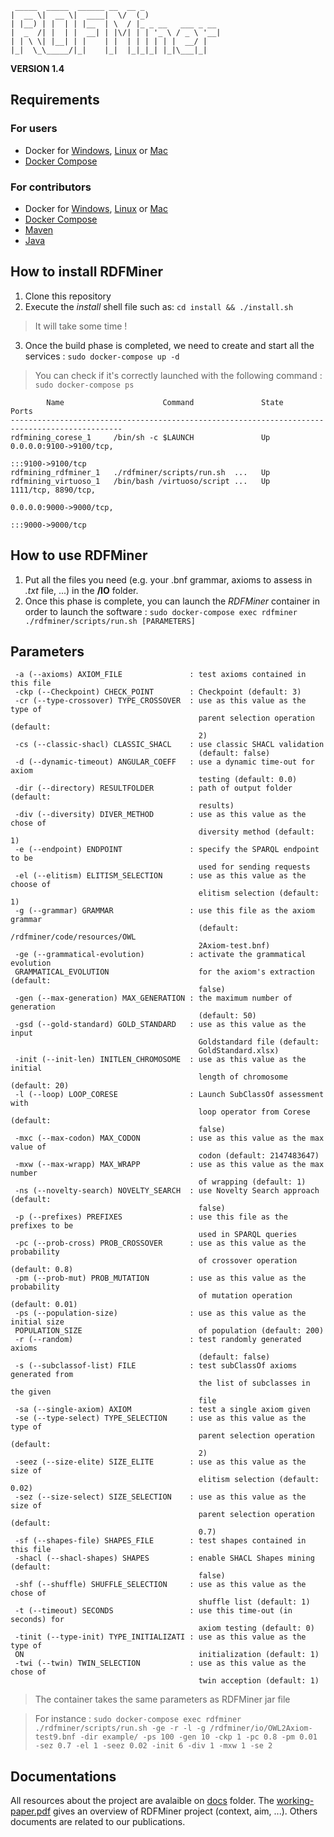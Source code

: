 <!--![](RDFMiner/docs/banner.png)-->
     _____  _____  ______ __  __ _                 
    |  __ \|  __ \|  ____|  \/  (_)                
    | |__) | |  | | |__  | \  / |_ _ __   ___ _ __ 
    |  _  /| |  | |  __| | |\/| | | '_ \ / _ \ '__|
    | | \ \| |__| | |    | |  | | | | | |  __/ |   
    |_|  \_\_____/|_|    |_|  |_|_|_| |_|\___|_|   
                                                
**VERSION 1.4**                               

## Requirements

### For users 

- Docker for [Windows](https://docs.docker.com/docker-for-windows/install/), [Linux](https://docs.docker.com/engine/install/) or [Mac](https://docs.docker.com/docker-for-mac/install)
- [Docker Compose](https://docs.docker.com/compose/install) 

### For contributors

- Docker for [Windows](https://docs.docker.com/docker-for-windows/install/), [Linux](https://docs.docker.com/engine/install/) or [Mac](https://docs.docker.com/docker-for-mac/install)
- [Docker Compose](https://docs.docker.com/compose/install) 
- [Maven](https://maven.apache.org/download.cgi)
- [Java](https://www.java.com/fr/download/)

## How to install RDFMiner

1. Clone this repository
2. Execute the *install* shell file such as: ```cd install && ./install.sh```
> It will take some time !
3. Once the build phase is completed, we need to create and start all the services : ```sudo docker-compose up -d```

> You can check if it's correctly launched with the following command : ```sudo docker-compose ps```
```
        Name                      Command               State                Ports             
-----------------------------------------------------------------------------------------------
rdfmining_corese_1     /bin/sh -c $LAUNCH               Up      0.0.0.0:9100->9100/tcp,
                                                                :::9100->9100/tcp                      
rdfmining_rdfminer_1   ./rdfminer/scripts/run.sh  ...   Up                                     
rdfmining_virtuoso_1   /bin/bash /virtuoso/script ...   Up      1111/tcp, 8890/tcp, 
                                                                0.0.0.0:9000->9000/tcp,
                                                                :::9000->9000/tcp
```

## How to use RDFMiner

1. Put all the files you need (e.g. your .bnf grammar, axioms to assess in *.txt* file, ...) in the **/IO** folder.
2. Once this phase is complete, you can launch the *RDFMiner* container in order to launch the software : ```sudo docker-compose exec rdfminer ./rdfminer/scripts/run.sh [PARAMETERS]```

## Parameters

```
 -a (--axioms) AXIOM_FILE               : test axioms contained in this file
 -ckp (--Checkpoint) CHECK_POINT        : Checkpoint (default: 3)
 -cr (--type-crossover) TYPE_CROSSOVER  : use as this value as the type of
                                          parent selection operation (default:
                                          2)
 -cs (--classic-shacl) CLASSIC_SHACL    : use classic SHACL validation
                                          (default: false)
 -d (--dynamic-timeout) ANGULAR_COEFF   : use a dynamic time-out for axiom
                                          testing (default: 0.0)
 -dir (--directory) RESULTFOLDER        : path of output folder (default:
                                          results)
 -div (--diversity) DIVER_METHOD        : use as this value as the chose of
                                          diversity method (default: 1)
 -e (--endpoint) ENDPOINT               : specify the SPARQL endpoint to be
                                          used for sending requests
 -el (--elitism) ELITISM_SELECTION      : use as this value as the choose of
                                          elitism selection (default: 1)
 -g (--grammar) GRAMMAR                 : use this file as the axiom grammar
                                          (default: /rdfminer/code/resources/OWL
                                          2Axiom-test.bnf)
 -ge (--grammatical-evolution)          : activate the grammatical evolution
 GRAMMATICAL_EVOLUTION                    for the axiom's extraction (default:
                                          false)
 -gen (--max-generation) MAX_GENERATION : the maximum number of generation
                                          (default: 50)
 -gsd (--gold-standard) GOLD_STANDARD   : use as this value as the input
                                          Goldstandard file (default:
                                          GoldStandard.xlsx)
 -init (--init-len) INITLEN_CHROMOSOME  : use as this value as the initial
                                          length of chromosome (default: 20)
 -l (--loop) LOOP_CORESE                : Launch SubClassOf assessment with
                                          loop operator from Corese (default:
                                          false)
 -mxc (--max-codon) MAX_CODON           : use as this value as the max value of
                                          codon (default: 2147483647)
 -mxw (--max-wrapp) MAX_WRAPP           : use as this value as the max number
                                          of wrapping (default: 1)
 -ns (--novelty-search) NOVELTY_SEARCH  : use Novelty Search approach (default:
                                          false)
 -p (--prefixes) PREFIXES               : use this file as the prefixes to be
                                          used in SPARQL queries
 -pc (--prob-cross) PROB_CROSSOVER      : use as this value as the probability
                                          of crossover operation (default: 0.8)
 -pm (--prob-mut) PROB_MUTATION         : use as this value as the probability
                                          of mutation operation (default: 0.01)
 -ps (--population-size)                : use as this value as the initial size
 POPULATION_SIZE                          of population (default: 200)
 -r (--random)                          : test randomly generated axioms
                                          (default: false)
 -s (--subclassof-list) FILE            : test subClassOf axioms generated from
                                          the list of subclasses in the given
                                          file
 -sa (--single-axiom) AXIOM             : test a single axiom given
 -se (--type-select) TYPE_SELECTION     : use as this value as the type of
                                          parent selection operation (default:
                                          2)
 -seez (--size-elite) SIZE_ELITE        : use as this value as the size of
                                          elitism selection (default: 0.02)
 -sez (--size-select) SIZE_SELECTION    : use as this value as the size of
                                          parent selection operation (default:
                                          0.7)
 -sf (--shapes-file) SHAPES_FILE        : test shapes contained in this file
 -shacl (--shacl-shapes) SHAPES         : enable SHACL Shapes mining (default:
                                          false)
 -shf (--shuffle) SHUFFLE_SELECTION     : use as this value as the chose of
                                          shuffle list (default: 1)
 -t (--timeout) SECONDS                 : use this time-out (in seconds) for
                                          axiom testing (default: 0)
 -tinit (--type-init) TYPE_INITIALIZATI : use as this value as the type of
 ON                                       initialization (default: 1)
 -twi (--twin) TWIN_SELECTION           : use as this value as the chose of
                                          twin acception (default: 1)
```
> The container takes the same parameters as RDFMiner jar file

> For instance : ```sudo docker-compose exec rdfminer ./rdfminer/scripts/run.sh -ge -r -l -g /rdfminer/io/OWL2Axiom-test9.bnf -dir example/ -ps 100 -gen 10 -ckp 1 -pc 0.8 -pm 0.01 -sez 0.7 -el 1 -seez 0.02 -init 6 -div 1 -mxw 1 -se 2```

## Documentations

All resources about the project are avalaible on [docs](https://github.com/RemiFELIN/RDFMining/tree/main/RDFMiner/docs) folder. The [working-paper.pdf](https://github.com/RemiFELIN/RDFMining/blob/main/RDFMiner/docs/working-paper.pdf) gives an overview of RDFMiner project (context, aim, ...). Others documents are related to our publications. 
